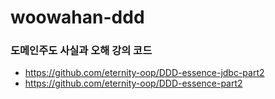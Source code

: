# woowahan-ddd

### 도메인주도 사실과 오해 강의 코드
- https://github.com/eternity-oop/DDD-essence-jdbc-part2
- https://github.com/eternity-oop/DDD-essence-part2
